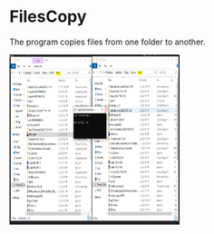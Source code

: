 # FilesCopy

The program copies files from one folder to another.

<img src="Images/Step2.PNG" height="300" width="300">
